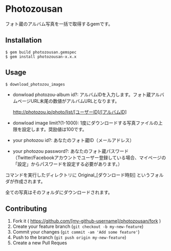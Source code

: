 # Photozousan

フォト蔵のアルバム写真を一括で取得するgemです。

## Installation

    $ gem build photozousan.gemspec
    $ gem install photozousan-x.x.x

## Usage

    $ download_photozou_images

* donwload photozou-album id?: アルバムIDを入力します。フォト蔵アルバムページURL末尾の数値がアルバムURLとなります。

    http://photozou.jp/photo/list/[ユーザーID]/[アルバムID]

* donwload image limit?(1-1000): 1度にダウンロードする写真ファイルの上限を設定します。奨励値は100です。
* your photozou id?: あなたのフォト蔵ID（メールアドレス）
* your photozou password?: あなたのフォト蔵パスワード
（Twitter/Facebookアカウントでユーザー登録している場合、マイページの「設定」からパスワードを設定する必要があります。）

コマンドを実行したディレクトリに Original_[ダウンロード時刻] というフォルダが作成されます。

全ての写真はそのフォルダにダウンロードされます。

## Contributing

1. Fork it ( https://github.com/[my-github-username]/photozousan/fork )
2. Create your feature branch (`git checkout -b my-new-feature`)
3. Commit your changes (`git commit -am 'Add some feature'`)
4. Push to the branch (`git push origin my-new-feature`)
5. Create a new Pull Reques
